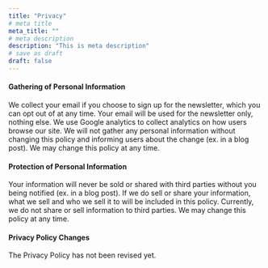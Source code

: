 ```yaml
---
title: "Privacy"
# meta title
meta_title: ""
# meta description
description: "This is meta description"
# save as draft
draft: false
---
```


#### Gathering of Personal Information

We collect your email if you choose to sign up for the newsletter, which you can opt out of at any time. Your email will be used for the newsletter only, nothing else. We use Google analytics to collect analytics on how users browse our site. We will not gather any personal information without changing this policy and informing users about the change (ex. in a blog post). We may change this policy at any time.

#### Protection of Personal Information

Your information will never be sold or shared with third parties without you being notified (ex. in a blog post). If we do sell or share your information, what we sell and who we sell it to will be included in this policy. Currently, we do not share or sell information to third parties. We may change this policy at any time.

#### Privacy Policy Changes

The Privacy Policy has not been revised yet.

